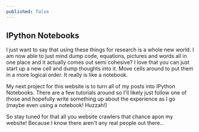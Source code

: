 ```yaml
---
published: false
---
```


## IPython Notebooks
I just want to say that using these things for research is a whole new world. I am now able to just mind dump code, equations, pictures and words all in one place and it actually comes out semi cohesive? I love that you can just start up a new cell and dump thoughts into it. Move cells around to put them in a more logical order. It really is like a notebook.

My next project for this website is to turn all of my posts into IPython Notebooks. There are a few tutorials around so I'll likely just follow one of those and hopefully write something up about the experience as I go (maybe even using a notebook! Huzzah!)

So stay tuned for that all you website crawlers that chance apon my website! Because I know there aren't any real people out there...

